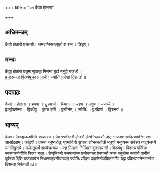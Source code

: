 +++
title = "०७ दैव्या होतारा"

+++
## अधिमन्त्रम्
दैव्यौ होतारौ प्रचेतसौ। जमदग्निस्तत्सुतो वा रामः। त्रिष्टुप्।

## मन्त्रः
दैव्या॒ होता॑रा प्रथ॒मा सु॒वाचा॒ मिमा॑ना य॒ज्ञं मनु॑षो॒ यज॑ध्यै ।  
प्र॒चो॒दय॑न्ता वि॒दथे॑षु का॒रू प्रा॒चीनं॒ ज्योतिः॑ प्र॒दिशा॑ दि॒शन्ता॑ ॥

## पदपाठः
दैव्या॑ । होता॑रा । प्र॒थ॒मा । सु॒ऽवाचा॑ । मिमा॑ना । य॒ज्ञम् । मनु॑षः । यज॑ध्यै ।  
प्र॒ऽचो॒दय॑न्ता । वि॒दथे॑षु । का॒रू इति॑ । प्रा॒चीन॑म् । ज्योतिः॑ । प्र॒ऽदिशा॑ । दि॒शन्ता॑ ॥

## भाष्यम्
देव्या। देवाद्यञञाविति यञ्प्रत्ययः। देवसम्बन्धिनौ होतारौ होमनिष्पादकौ होतृनामकावग्न्यादित्यावस्मिन्यज्ञ आसीदताम्। कीदृशौ। प्रथमा मनुष्यहोतुः पूर्वभाविनौ सुवाचा शोभनस्तोत्रौ मनुशो मनुष्यस्य सर्वस्य यष्टुर्यजध्यै यागनिव्रुत्तये। यजेस्तुमर्थे शध्यैन्प्रत्ययः। यज्ञं मिमाना निर्मिमानावुत्पादयन्तौ। विदथेषु। विदन्त्यत्रर्त्विजः स्वस्वकर्माणीति विदथा यज्ञाः। तेष्वृत्विजो यजमानांश्च प्रचोदयन्ता प्रेरयन्तौ कारू स्तुतीनां कर्तारौ प्राचीनं पूर्वस्यां दिशि यष्टव्यत्वेन स्थितमाहवनीयाख्यम् ज्योतिः प्रदिशा प्रकृष्टेनोपदिष्टमार्गेण यद्वा प्रदिश्यमानेन मन्त्रेण दिशन्ता निर्वहन्तौ॥७॥